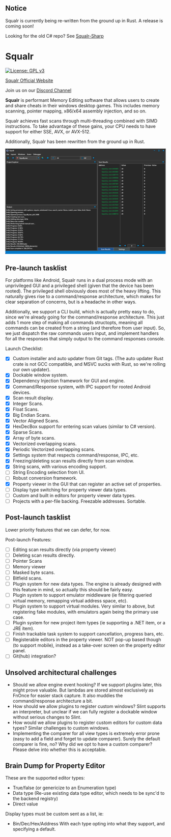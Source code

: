 ## Notice

Squalr is currently being re-written from the ground up in Rust. A release is coming soon!

Looking for the old C# repo? See [Squalr-Sharp](https://github.com/Squalr/Squalr-Sharp)

# Squalr

[![License: GPL v3](https://img.shields.io/badge/License-GPL%20v3-blue.svg)](http://www.gnu.org/licenses/gpl-3.0)

[Squalr Official Website](https://www.squalr.com)

Join us on our [Discord Channel](https://discord.gg/Pq2msTx)

**Squalr** is performant Memory Editing software that allows users to create and share cheats in their windows desktop games. This includes memory scanning, pointer mapping, x86/x64 assembly injection, and so on.

Squalr achieves fast scans through multi-threading combined with SIMD instructions. To take advantage of these gains, your CPU needs to have support for either SSE, AVX, or AVX-512.

Additionally, Squalr has been rewritten from the ground up in Rust.

![SqualrGUI](docs/Squalr.png)

## Pre-launch tasklist
For platforms like Android, Squalr runs in a dual process mode with an unprivileged GUI and a privileged shell (given that the device has been rooted). The privileged shell obviously does most of the heavy lifting. This naturally gives rise to a command/response architecture, which makes for clear separation of concerns, but is a headache in other ways.

Additionally, we support a CLI build, which is actually pretty easy to do, since we're already going for the command/response architecture. This just adds 1 more step of making all commands structopts, meaning all commands can be created from a string (and therefore from user input). So, we just dispatch the raw commands users input, and implement handlers for all the responses that simply output to the command responses console.

Launch Checklist:
- [X] Custom installer and auto updater from Git tags. (The auto updater Rust crate is not GCC compatible, and MSVC sucks with Rust, so we're rolling our own updater).
- [X] Dockable window system.
- [X] Dependency Injection framework for GUI and engine.
- [X] Command/Response system, with IPC support for rooted Android devices.
- [X] Scan result display.
- [X] Integer Scans.
- [X] Float Scans.
- [X] Big Endian Scans.
- [X] Vector Aligned Scans.
- [X] HexDecBox support for entering scan values (similar to C# version).
- [X] Sparse Scans.
- [X] Array of byte scans.
- [X] Vectorized overlapping scans.
- [X] Periodic Vectorized overlapping scans.
- [X] Settings system that respects command/response, IPC, etc.
- [X] Freezing/deleting scan results directly from scan window.
- [X] String scans, with various encoding support.
- [ ] String Encoding selection from UI.
- [ ] Robust conversion framework.
- [X] Property viewer in the GUI that can register an active set of properties.
- [ ] Display type switching for property viewer data types.
- [ ] Custom and built in editors for property viewer data types.
- [ ] Projects with a per-file backing. Freezable addresses. Sortable.

## Post-launch tasklist
Lower priority features that we can defer, for now.

Post-launch Features:
- [ ] Editing scan results directly (via property viewer)
- [ ] Deleting scan results directly.
- [ ] Pointer Scans
- [ ] Memory viewer
- [ ] Masked byte scans.
- [ ] Bitfield scans.
- [ ] Plugin system for new data types. The engine is already designed with this feature in mind, so actually this should be fairly easy.
- [ ] Plugin system to support emulator middleware (ie filtering queried virtual memory, remapping virtual address space, etc).
- [ ] Plugin system to support virtual modules. Very similar to above, but registering fake modules, with emulators again being the primary use case.
- [ ] Plugin system for new project item types (ie supporting a .NET item, or a JRE item).
- [ ] Finish trackable task system to support cancellation, progress bars, etc.
- [ ] Registerable editors in the property viewer. NOT pop-up based though (to support mobile), instead as a take-over screen on the property editor panel.
- [ ] Git(hub) integration?

## Unsolved architectural challenges
- Should we allow engine event hooking? If we support plugins later, this might prove valuable. But lambdas are stored almost exclusively as FnOnce for easier stack capture. It also muddies the command/response architecture a bit.
- How should we allow plugins to register custom windows? Slint supports an interpreter, but unclear if we can fully register a dockable window without serious changes to Slint.
- How would we allow plugins to register custom editors for custom data types? Similar challenges to custom windows.
- Implementing the comparer for all view types is extremely error prone (easy to add a field and forget to update comparer). Surely the default comparer is fine, no? Why did we opt to have a custom comparer? Please delve into whether this is acceptable.

## Brain Dump for Property Editor
These are the supported editor types:
- True/false (or genericize to an Enumeration type)
- Data type (Re-use existing data type editor, which needs to be sync'd to the backend registry)
- Direct value

Display types must be custom sent as a list, ie:
- Bin/Dec/Hex/Address
With each type opting into what they support, and specifying a default.
